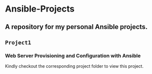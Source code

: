 # Ansible-Projects

## A repository for my personal Ansible projects.

## `Project1`
### Web Server Provisioning and Configuration with Ansible
Kindly checkout the corresponding project folder to view this project.
